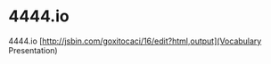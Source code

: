 4444.io
=======

4444.io
[http://jsbin.com/goxitocaci/16/edit?html,output](Vocabulary Presentation)
